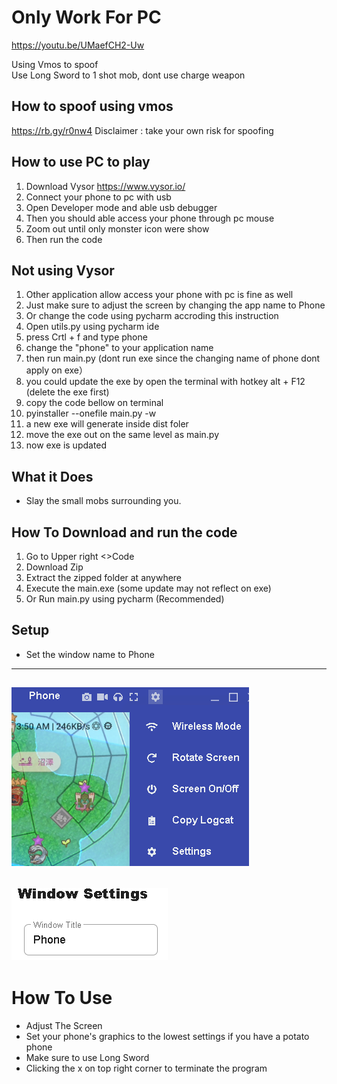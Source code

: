 # Only Work For PC
https://youtu.be/UMaefCH2-Uw 

Using Vmos to spoof  
Use Long Sword to 1 shot mob, dont use charge weapon
## How to spoof using vmos
https://rb.gy/r0nw4
  Disclaimer : take your own risk for spoofing

## How to use PC to play
1. Download Vysor https://www.vysor.io/
2. Connect your phone to pc with usb
3. Open Developer mode and able usb debugger
4.  Then you should able access your phone through pc mouse
5.  Zoom out until only monster icon were show
6.  Then run the code

## Not using Vysor
1. Other application allow access your phone with pc is fine as well
2. Just make sure to adjust the screen by changing the app name to Phone
3. Or change the code using pycharm accroding this instruction
4. Open utils.py using pycharm ide
5. press Crtl + f and type phone
6. change the "phone" to your application name
7. then run  main.py (dont run exe since the changing name of phone dont apply on exe）
8. you could update the exe by open the terminal with hotkey alt + F12 (delete the exe first)
9. copy the code bellow on terminal
10. pyinstaller --onefile main.py -w
11. a new exe will generate inside dist foler
12. move the exe out on the same level as main.py
13. now exe is updated


## What it Does
* Slay the small mobs surrounding you.

## How To Download and run the code
1. Go to Upper right <>Code
2. Download Zip
3. Extract the zipped folder at anywhere
4. Execute the main.exe (some update may not reflect on exe)
5. Or Run main.py using pycharm (Recommended) 

## Setup
* Set the window name to Phone
---
![setting](github_img/setting.png)
---
![name](github_img/name_setting.png)
---
 

# How To Use
* Adjust The Screen
* Set your phone's graphics to the lowest settings if you have a potato phone
* Make sure to use Long Sword
* Clicking the x on top right corner to terminate the program
